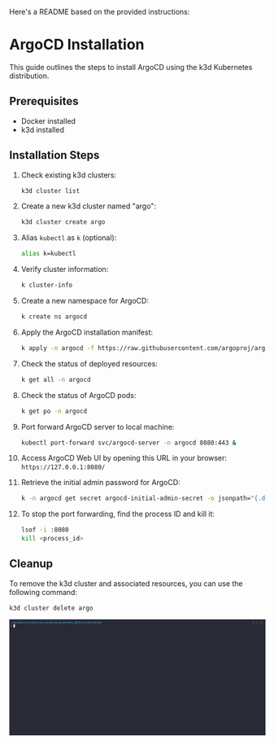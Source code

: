 Here's a README based on the provided instructions:

# ArgoCD Installation

This guide outlines the steps to install ArgoCD using the k3d Kubernetes distribution.

## Prerequisites

- Docker installed
- k3d installed

## Installation Steps

1. Check existing k3d clusters:
    ```bash
    k3d cluster list
    ```

2. Create a new k3d cluster named "argo":
    ```bash
    k3d cluster create argo
    ```

3. Alias `kubectl` as `k` (optional):
    ```bash
    alias k=kubectl
    ```

4. Verify cluster information:
    ```bash
    k cluster-info
    ```

5. Create a new namespace for ArgoCD:
    ```bash
    k create ns argocd
    ```

6. Apply the ArgoCD installation manifest:
    ```bash
    k apply -n argocd -f https://raw.githubusercontent.com/argoproj/argo-cd/stable/manifests/install.yaml
    ```

7. Check the status of deployed resources:
    ```bash
    k get all -n argocd
    ```

8. Check the status of ArgoCD pods:
    ```bash
    k get po -n argocd
    ```

9. Port forward ArgoCD server to local machine:
    ```bash
    kubectl port-forward svc/argocd-server -n argocd 8080:443 &
    ```

10. Access ArgoCD Web UI by opening this URL in your browser: `https://127.0.0.1:8080/`

11. Retrieve the initial admin password for ArgoCD:
    ```bash
    k -n argocd get secret argocd-initial-admin-secret -o jsonpath="{.data.password}" | base64 -d; echo
    ```

12. To stop the port forwarding, find the process ID and kill it:
    ```bash
    lsof -i :8080
    kill <process_id>
    ```



## Cleanup

To remove the k3d cluster and associated resources, you can use the following command:
```bash
k3d cluster delete argo
```

![Image](../.data/demo-2.gif)